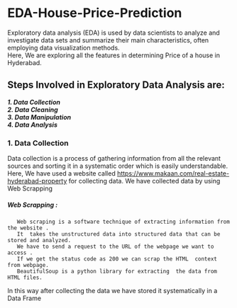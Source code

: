 # EDA-House-Price-Prediction
Exploratory data analysis (EDA) is used by data scientists to analyze and investigate data sets and summarize their main characteristics, often employing data visualization methods.      
Here, We are exploring all the features in determining Price of a house in Hyderabad.

## Steps Involved in Exploratory Data Analysis are:

___1. Data Collection___      
___2. Data Cleaning___          
___3. Data Manipulation___        
___4. Data Analysis___            


### 1. Data Collection 
Data collection is a process of gathering information from all the relevant sources and sorting it in a systematic order which is easily understandable.   
Here, We have used a website called https://www.makaan.com/real-estate-hyderabad-property for collecting data.
We have collected data by using Web Scrapping
##### Web Scrapping :
       Web scraping is a software technique of extracting information from the website .
       It  takes the unstructured data into structured data that can be stored and analyzed.
       We have to send a request to the URL of the webpage we want to access .  
       If we get the status code as 200 we can scrap the HTML  context  from webpage.
       BeautifulSoup is a python library for extracting  the data from HTML files.

 In this way after collecting the data we have stored it systematically in a Data Frame
